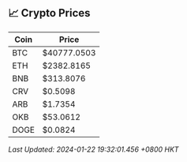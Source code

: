## 📈 Crypto Prices

| Coin | Price |
| ---- | ----- |
| BTC | $40777.0503 |
| ETH | $2382.8165 |
| BNB | $313.8076 |
| CRV | $0.5098 |
| ARB | $1.7354 |
| OKB | $53.0612 |
| DOGE | $0.0824 |

_Last Updated: 2024-01-22 19:32:01.456 +0800 HKT_